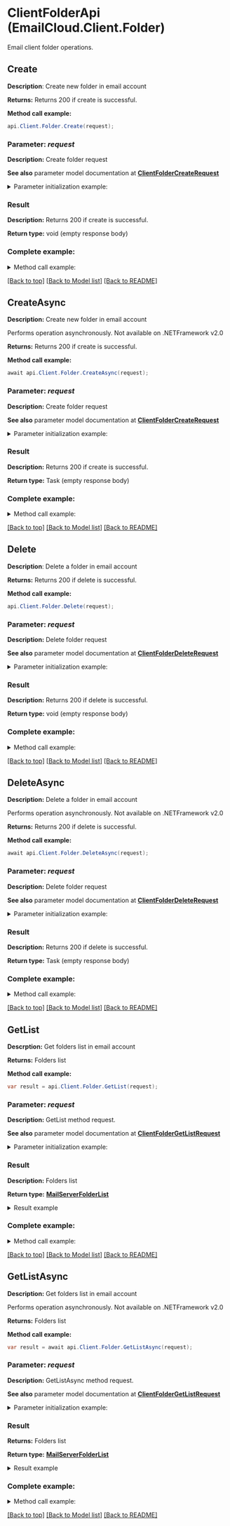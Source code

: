 # ClientFolderApi (EmailCloud.Client.Folder)

Email client folder operations.

<a name="Create"></a>
## Create

**Description**: Create new folder in email account             


**Returns:** Returns 200 if create is successful.

**Method call example:**
```csharp
api.Client.Folder.Create(request);
```

### Parameter: *request*

**Description:** Create folder request

**See also** parameter model documentation at [**ClientFolderCreateRequest**](ClientFolderCreateRequest.md)

<details>
    <summary>Parameter initialization example:</summary>

```csharp
var request = new ClientFolderCreateRequest
{
    ParentFolder = "INBOX/SubFolder/ParentFolder",
    FolderName = "NewFolder",
    AccountLocation = new StorageFileLocation
    {
        FileName = "email.account",
        Storage = "First Storage",
        FolderPath = "file/location/folder/on/storage"
    }
};
```

</details>


### Result

**Description:** Returns 200 if create is successful.

**Return type:** void (empty response body)


### Complete example:

<details>
    <summary>Method call example:</summary>

```csharp
var api = new EmailCloud(appKey, appSid);

// Prepare parameters:
var request = new ClientFolderCreateRequest
{
    ParentFolder = "INBOX/SubFolder/ParentFolder",
    FolderName = "NewFolder",
    AccountLocation = new StorageFileLocation
    {
        FileName = "email.account",
        Storage = "First Storage",
        FolderPath = "file/location/folder/on/storage"
    }
};

// Call method:
api.Client.Folder.Create(request);

```

</details>

[[Back to top]](#) [[Back to Model list]](Models.md) [[Back to README]](README.md)

<a name="CreateAsync"></a>
## CreateAsync

**Description:** Create new folder in email account             

Performs operation asynchronously. Not available on .NETFramework v2.0


**Returns:** Returns 200 if create is successful.

**Method call example:**
```csharp
await api.Client.Folder.CreateAsync(request);
```

### Parameter: *request*

**Description:** Create folder request

**See also** parameter model documentation at [**ClientFolderCreateRequest**](ClientFolderCreateRequest.md)

<details>
    <summary>Parameter initialization example:</summary>

```csharp
var request = new ClientFolderCreateRequest
{
    ParentFolder = "INBOX/SubFolder/ParentFolder",
    FolderName = "NewFolder",
    AccountLocation = new StorageFileLocation
    {
        FileName = "email.account",
        Storage = "First Storage",
        FolderPath = "file/location/folder/on/storage"
    }
};
```

</details>


### Result

**Description:** Returns 200 if create is successful.

**Return type:** Task (empty response body)


### Complete example:

<details>
    <summary>Method call example:</summary>

```csharp
var api = new EmailCloud(appKey, appSid);

// Prepare parameters:
var request = new ClientFolderCreateRequest
{
    ParentFolder = "INBOX/SubFolder/ParentFolder",
    FolderName = "NewFolder",
    AccountLocation = new StorageFileLocation
    {
        FileName = "email.account",
        Storage = "First Storage",
        FolderPath = "file/location/folder/on/storage"
    }
};

// Call method:
await api.Client.Folder.CreateAsync(request);

```

</details>

[[Back to top]](#) [[Back to Model list]](Models.md) [[Back to README]](README.md)
<a name="Delete"></a>
## Delete

**Description**: Delete a folder in email account             


**Returns:** Returns 200 if delete is successful.

**Method call example:**
```csharp
api.Client.Folder.Delete(request);
```

### Parameter: *request*

**Description:** Delete folder request

**See also** parameter model documentation at [**ClientFolderDeleteRequest**](ClientFolderDeleteRequest.md)

<details>
    <summary>Parameter initialization example:</summary>

```csharp
var request = new ClientFolderDeleteRequest
{
    Folder = "INBOX/SubFolder/FolderToDelete",
    AccountLocation = new StorageFileLocation
    {
        FileName = "email.account",
        Storage = "First Storage",
        FolderPath = "file/location/folder/on/storage"
    }
};
```

</details>


### Result

**Description:** Returns 200 if delete is successful.

**Return type:** void (empty response body)


### Complete example:

<details>
    <summary>Method call example:</summary>

```csharp
var api = new EmailCloud(appKey, appSid);

// Prepare parameters:
var request = new ClientFolderDeleteRequest
{
    Folder = "INBOX/SubFolder/FolderToDelete",
    AccountLocation = new StorageFileLocation
    {
        FileName = "email.account",
        Storage = "First Storage",
        FolderPath = "file/location/folder/on/storage"
    }
};

// Call method:
api.Client.Folder.Delete(request);

```

</details>

[[Back to top]](#) [[Back to Model list]](Models.md) [[Back to README]](README.md)

<a name="DeleteAsync"></a>
## DeleteAsync

**Description:** Delete a folder in email account             

Performs operation asynchronously. Not available on .NETFramework v2.0


**Returns:** Returns 200 if delete is successful.

**Method call example:**
```csharp
await api.Client.Folder.DeleteAsync(request);
```

### Parameter: *request*

**Description:** Delete folder request

**See also** parameter model documentation at [**ClientFolderDeleteRequest**](ClientFolderDeleteRequest.md)

<details>
    <summary>Parameter initialization example:</summary>

```csharp
var request = new ClientFolderDeleteRequest
{
    Folder = "INBOX/SubFolder/FolderToDelete",
    AccountLocation = new StorageFileLocation
    {
        FileName = "email.account",
        Storage = "First Storage",
        FolderPath = "file/location/folder/on/storage"
    }
};
```

</details>


### Result

**Description:** Returns 200 if delete is successful.

**Return type:** Task (empty response body)


### Complete example:

<details>
    <summary>Method call example:</summary>

```csharp
var api = new EmailCloud(appKey, appSid);

// Prepare parameters:
var request = new ClientFolderDeleteRequest
{
    Folder = "INBOX/SubFolder/FolderToDelete",
    AccountLocation = new StorageFileLocation
    {
        FileName = "email.account",
        Storage = "First Storage",
        FolderPath = "file/location/folder/on/storage"
    }
};

// Call method:
await api.Client.Folder.DeleteAsync(request);

```

</details>

[[Back to top]](#) [[Back to Model list]](Models.md) [[Back to README]](README.md)
<a name="GetList"></a>
## GetList
**Descrption:** Get folders list in email account             


**Returns:** Folders list

**Method call example:**
```csharp
var result = api.Client.Folder.GetList(request);
```

### Parameter: *request*

**Description:** GetList method request.

**See also** parameter model documentation at [**ClientFolderGetListRequest**](ClientFolderGetListRequest.md)

<details>
    <summary>Parameter initialization example:</summary>

```csharp
var request = new ClientFolderGetListRequest
{ 
    Account = "email.multi.account",
    Storage = "First Storage",
    AccountStorageFolder = "email/account/location/on/storage",
    ParentFolder = "INBOX"
};
```

</details>

### Result

**Description:** Folders list

**Return type:** [**MailServerFolderList**](MailServerFolderList.md)

<details>
    <summary>Result example</summary>

```csharp
result = ;
```

</details>

### Complete example:

<details>
    <summary>Method call example:</summary>

```csharp
var api = new EmailCloud(appKey, appSid);

// Prepare parameters:
var request = new ClientFolderGetListRequest
{ 
    Account = "email.multi.account",
    Storage = "First Storage",
    AccountStorageFolder = "email/account/location/on/storage",
    ParentFolder = "INBOX"
};

// Call method:
var result = api.Client.Folder.GetList(request);

// Result example:
result = ;
```

</details>

[[Back to top]](#) [[Back to Model list]](Models.md) [[Back to README]](README.md)

<a name="GetListAsync"></a>
## GetListAsync

**Description:** Get folders list in email account             

Performs operation asynchronously. Not available on .NETFramework v2.0


**Returns:** Folders list

**Method call example:**
```csharp
var result = await api.Client.Folder.GetListAsync(request);
```

### Parameter: *request*

**Description:** GetListAsync method request.

**See also** parameter model documentation at [**ClientFolderGetListRequest**](ClientFolderGetListRequest.md)

<details>
    <summary>Parameter initialization example:</summary>

```csharp
var request = new ClientFolderGetListRequest
{ 
    Account = "email.multi.account",
    Storage = "First Storage",
    AccountStorageFolder = "email/account/location/on/storage",
    ParentFolder = "INBOX"
};
```

</details>

### Result

**Returns:** Folders list

**Return type:** [**MailServerFolderList**](MailServerFolderList.md)

<details>
    <summary>Result example</summary>

```csharp
result = ;
```

</details>

### Complete example:

<details>
    <summary>Method call example:</summary>

```csharp
var api = new EmailCloud(appKey, appSid);

// Prepare parameters:
var request = new ClientFolderGetListRequest
{ 
    Account = "email.multi.account",
    Storage = "First Storage",
    AccountStorageFolder = "email/account/location/on/storage",
    ParentFolder = "INBOX"
};

// Call method:
var result = await api.Client.Folder.GetListAsync(request);

// Result example:
result = ;
```

</details>

[[Back to top]](#) [[Back to Model list]](Models.md) [[Back to README]](README.md)
